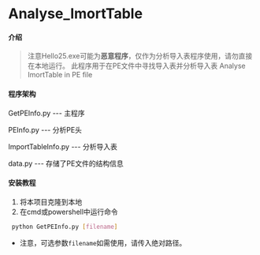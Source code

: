 # Analyse_ImortTable

#### 介绍
> 注意Hello25.exe可能为**恶意程序**，仅作为分析导入表程序使用，请勿直接在本地运行。
此程序用于在PE文件中寻找导入表并分析导入表
Analyse ImortTable in PE file

#### 程序架构
GetPEInfo.py --- 主程序

PEInfo.py --- 分析PE头

ImportTableInfo.py --- 分析导入表

data.py --- 存储了PE文件的结构信息

#### 安装教程

1.  将本项目克隆到本地
2.  在cmd或powershell中运行命令
```bash
 python GetPEInfo.py [filename]
```
- 注意，可选参数`filename`如需使用，请传入绝对路径。
